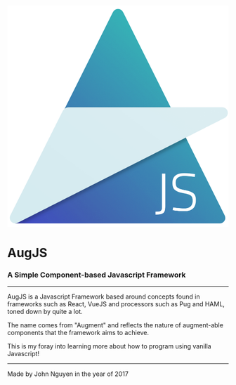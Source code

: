 ![AugLogo](AugLogo.png)
# AugJS
### A Simple Component-based Javascript Framework

---

AugJS is a Javascript Framework based around concepts found in frameworks such as React, VueJS and processors such as Pug and HAML, toned down by quite a lot.

The name comes from "Augment" and reflects the nature of augment-able components that the framework aims to achieve.

This is my foray into learning more about how to program using vanilla Javascript!

---

Made by John Nguyen in the year of 2017
